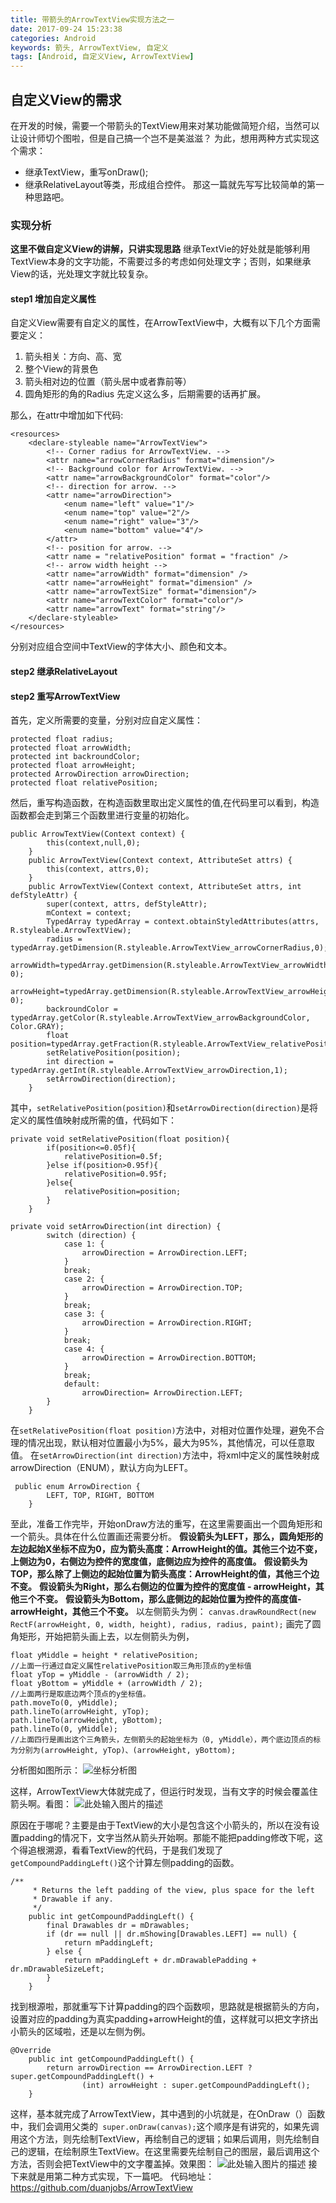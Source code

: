 ```yaml
---
title: 带箭头的ArrowTextView实现方法之一
date: 2017-09-24 15:23:38
categories: Android
keywords: 箭头, ArrowTextView, 自定义
tags: [Android, 自定义View, ArrowTextView]
---
```

## 自定义View的需求

在开发的时候，需要一个带箭头的TextView用来对某功能做简短介绍，当然可以让设计师切个图啦，但是自己搞一个岂不是美滋滋？
为此，想用两种方式实现这个需求：

 - 继承TextView，重写onDraw();
 - 继承RelativeLayout等类，形成组合控件。
那这一篇就先写写比较简单的第一种思路吧。

 
### 实现分析
**这里不做自定义View的讲解，只讲实现思路**
继承TextVie的好处就是能够利用TextView本身的文字功能，不需要过多的考虑如何处理文字；否则，如果继承View的话，光处理文字就比较复杂。
#### step1 增加自定义属性
自定义View需要有自定义的属性，在ArrowTextView中，大概有以下几个方面需要定义：

 1. 箭头相关：方向、高、宽
 2. 整个View的背景色
 3. 箭头相对边的位置（箭头居中或者靠前等）
 4. 圆角矩形的角的Radius
先定义这么多，后期需要的话再扩展。

那么，在attr中增加如下代码:
```
<resources>
    <declare-styleable name="ArrowTextView">
        <!-- Corner radius for ArrowTextView. -->
        <attr name="arrowCornerRadius" format="dimension"/>
        <!-- Background color for ArrowTextView. -->
        <attr name="arrowBackgroundColor" format="color"/>
        <!-- direction for arrow. -->
        <attr name="arrowDirection">
            <enum name="left" value="1"/>
            <enum name="top" value="2"/>
            <enum name="right" value="3"/>
            <enum name="bottom" value="4"/>
        </attr>
        <!-- position for arrow. -->
        <attr name = "relativePosition" format = "fraction" />
        <!-- arrow width height -->
        <attr name="arrowWidth" format="dimension" />
        <attr name="arrowHeight" format="dimension" />
        <attr name="arrowTextSize" format="dimension"/>
        <attr name="arrowTextColor" format="color"/>
        <attr name="arrowText" format="string"/>
    </declare-styleable>
</resources>
```
分别对应组合空间中TextView的字体大小、颜色和文本。

#### step2 继承RelativeLayout



#### step2 重写ArrowTextView
首先，定义所需要的变量，分别对应自定义属性：
```
protected float radius;
protected float arrowWidth;
protected int backroundColor;
protected float arrowHeight;
protected ArrowDirection arrowDirection;
protected float relativePosition;
```
然后，重写构造函数，在构造函数里取出定义属性的值,在代码里可以看到，构造函数都会走到第三个函数里进行变量的初始化。
```
public ArrowTextView(Context context) {
        this(context,null,0);
    }
    public ArrowTextView(Context context, AttributeSet attrs) {
        this(context, attrs,0);
    }
    public ArrowTextView(Context context, AttributeSet attrs, int defStyleAttr) {
        super(context, attrs, defStyleAttr);
        mContext = context;
        TypedArray typedArray = context.obtainStyledAttributes(attrs, R.styleable.ArrowTextView);
        radius = typedArray.getDimension(R.styleable.ArrowTextView_arrowCornerRadius,0);
        arrowWidth=typedArray.getDimension(R.styleable.ArrowTextView_arrowWidth, 0);
        arrowHeight=typedArray.getDimension(R.styleable.ArrowTextView_arrowHeight, 0);
        backroundColor = typedArray.getColor(R.styleable.ArrowTextView_arrowBackgroundColor, Color.GRAY);
        float position=typedArray.getFraction(R.styleable.ArrowTextView_relativePosition,1,1,0.3f);
        setRelativePosition(position);
        int direction = typedArray.getInt(R.styleable.ArrowTextView_arrowDirection,1);
        setArrowDirection(direction);
    }
```
其中，`setRelativePosition(position)`和`setArrowDirection(direction)`是将定义的属性值映射成所需的值，代码如下：
```
private void setRelativePosition(float position){
        if(position<=0.05f){
            relativePosition=0.5f;
        }else if(position>0.95f){
            relativePosition=0.95f;
        }else{
            relativePosition=position;
        }
    }

private void setArrowDirection(int direction) {
        switch (direction) {
            case 1: {
                arrowDirection = ArrowDirection.LEFT;
            }
            break;
            case 2: {
                arrowDirection = ArrowDirection.TOP;
            }
            break;
            case 3: {
                arrowDirection = ArrowDirection.RIGHT;
            }
            break;
            case 4: {
                arrowDirection = ArrowDirection.BOTTOM;
            }
            break;
            default:
                arrowDirection= ArrowDirection.LEFT;
        }
    }
```
在`setRelativePosition(float position)`方法中，对相对位置作处理，避免不合理的情况出现，默认相对位置最小为5%，最大为95%，其他情况，可以任意取值。
在`setArrowDirection(int direction)`方法中，将xml中定义的属性映射成arrowDirection（ENUM），默认方向为LEFT。
```
 public enum ArrowDirection {
        LEFT, TOP, RIGHT, BOTTOM
    }
```
至此，准备工作完毕，开始onDraw方法的重写，在这里需要画出一个圆角矩形和一个箭头。具体在什么位置画还需要分析。
**假设箭头为LEFT，那么，圆角矩形的左边起始X坐标不应为0，应为箭头高度：ArrowHeight的值。其他三个边不变，上侧边为0，右侧边为控件的宽度值，底侧边应为控件的高度值。**
**假设箭头为TOP，那么除了上侧边的起始位置为箭头高度：ArrowHeight的值，其他三个边不变。**
**假设箭头为Right，那么右侧边的位置为控件的宽度值 - arrowHeight，其他三个不变。**
**假设箭头为Bottom，那么底侧边的起始位置为控件的高度值-arrowHeight，其他三个不变。**
以左侧箭头为例：
`canvas.drawRoundRect(new RectF(arrowHeight, 0, width, height), radius, radius, paint);`
画完了圆角矩形，开始把箭头画上去，以左侧箭头为例，
```
float yMiddle = height * relativePosition;
//上面一行通过自定义属性relativePosition取三角形顶点的y坐标值
float yTop = yMiddle - (arrowWidth / 2);
float yBottom = yMiddle + (arrowWidth / 2);
//上面两行是取底边两个顶点的y坐标值。
path.moveTo(0, yMiddle);
path.lineTo(arrowHeight, yTop);
path.lineTo(arrowHeight, yBottom);
path.lineTo(0, yMiddle);
//上面四行是画出这个三角箭头，左侧箭头的起始坐标为（0, yMiddle），两个底边顶点的标为分别为(arrowHeight, yTop)、(arrowHeight, yBottom);
```
分析图如图所示：
![坐标分析图][1]

这样，ArrowTextView大体就完成了，但运行时发现，当有文字的时候会覆盖住箭头啊。看图：
![此处输入图片的描述][2]

原因在于哪呢？主要是由于TextView的大小是包含这个小箭头的，所以在没有设置padding的情况下，文字当然从箭头开始啊。那能不能把padding修改下呢，这个得追根溯源，看看TextView的代码，于是我们发现了`getCompoundPaddingLeft()`这个计算左侧padding的函数。
```
/**
     * Returns the left padding of the view, plus space for the left
     * Drawable if any.
     */
    public int getCompoundPaddingLeft() {
        final Drawables dr = mDrawables;
        if (dr == null || dr.mShowing[Drawables.LEFT] == null) {
            return mPaddingLeft;
        } else {
            return mPaddingLeft + dr.mDrawablePadding + dr.mDrawableSizeLeft;
        }
    }
```
找到根源啦，那就重写下计算padding的四个函数呗，思路就是根据箭头的方向，设置对应的padding为真实padding+arrowHeight的值，这样就可以把文字挤出小箭头的区域啦，还是以左侧为例。
```
@Override
    public int getCompoundPaddingLeft() {
        return arrowDirection == ArrowDirection.LEFT ? super.getCompoundPaddingLeft() +
                (int) arrowHeight : super.getCompoundPaddingLeft();
    }
```

这样，基本就完成了ArrowTextView，其中遇到的小坑就是，在OnDraw（）函数中，我们会调用父类的` super.onDraw(canvas);`这个顺序是有讲究的，如果先调用这个方法，则先绘制TextView，再绘制自己的逻辑；如果后调用，则先绘制自己的逻辑，在绘制原生TextView。在这里需要先绘制自己的图层，最后调用这个方法，否则会把TextView中的文字覆盖掉。效果图：
![此处输入图片的描述][3]
接下来就是用第二种方式实现，下一篇吧。
代码地址：https://github.com/duanjobs/ArrowTextView


  [1]: http://oi5p36v0h.bkt.clouddn.com/fenxibiaozuo.png
  [2]: http://oi5p36v0h.bkt.clouddn.com/layout-2016-12-14-114446.png
  [3]: http://oi5p36v0h.bkt.clouddn.com/QQ20161214-0@2x.png
